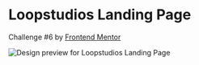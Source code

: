 # Loopstudios Landing Page

Challenge #6 by [Frontend Mentor](https://www.frontendmentor.io/challenges)

![Design preview for Loopstudios Landing Page](https://repository-images.githubusercontent.com/335346449/1d160d80-6547-11eb-9635-26728086b1e8)